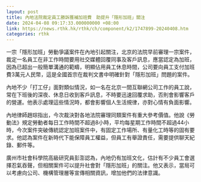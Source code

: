 ```yaml
---
layout: post
title: 內地法院裁定員工勝訴獲補加班費　助提升「隱形加班」關注
date: 2024-04-08 09:17:33.000000000 +08:00
link: https://news.rthk.hk/rthk/ch/component/k2/1747899-20240408.htm
categories: rthk
---
```


一宗「隱形加班」勞動爭議案件在內地引起關注，北京的法院早前審理一宗案件，裁定一名員工在非工作時間要用社交媒體回覆同事及客戶訊息，應當認定為加班，因為已超出一般簡單溝通的範疇，明顯佔用員工休息時間，公司要向員工支付加班費3萬元人民幣，這是全國首宗在裁判文書中明確針對「隱形加班」問題的案件。

內地不少「打工仔」面對類似情況，如一名在北京一間互聯網公司工作的員工說，常在下班後的深夜、休息日收到客戶訊息，不時要迅速回覆求助，否則會影響客戶的營運。他表示處理這些情況時，都會影響個人生活規律，亦對心情有負面影響。

內地律師趙琮指出，今次裁決對各地法院審理同類案件有重大參考價值。他說《勞動法》規定勞動者每日工作時間不超過8小時，平均每星期工作時間不超過44小時，今次案件突破傳統認定加班案件中，有固定工作場所、有量化工時等的固有要求。他認為案件在新時代下能保障員工權益，但員工有舉證責任，需要提供聊天紀錄、郵件等。

廣州市社會科學院高級研究員彭澎認為，內地仍有加班文化，估計有不少員工會選擇忍氣吞聲，但相關案件可以提升社會對「隱形加班」的關注。他又表示，當局可以考慮向公司、機構管理層等宣傳相關資訊，增加他們的法律意識。
